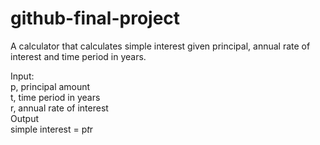 # github-final-project

A calculator that calculates simple interest given principal, annual rate of interest and time period in years. <br/>

Input: <br/>
   p, principal amount <br/>
   t, time period in years <br/>
   r, annual rate of interest <br/>
Output <br/>
   simple interest = p*t*r <br/>
